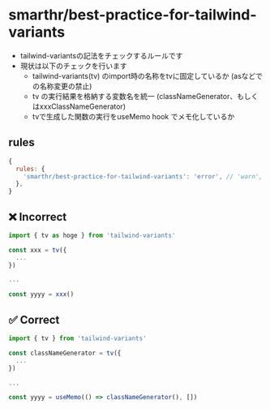 # smarthr/best-practice-for-tailwind-variants

- tailwind-variantsの記法をチェックするルールです
- 現状は以下のチェックを行います
  - tailwind-variants(tv) のimport時の名称をtvに固定しているか (asなどでの名称変更の禁止)
  - tv の実行結果を格納する変数名を統一 (classNameGenerator、もしくはxxxClassNameGenerator)
  - tvで生成した関数の実行をuseMemo hook でメモ化しているか


## rules

```js
{
  rules: {
    'smarthr/best-practice-for-tailwind-variants': 'error', // 'warn', 'off'
  },
}
```

## ❌ Incorrect

```jsx
import { tv as hoge } from 'tailwind-variants'

const xxx = tv({
  ...
})

...

const yyyy = xxx()
```

## ✅ Correct

```jsx
import { tv } from 'tailwind-variants'

const classNameGenerator = tv({
  ...
})

...

const yyyy = useMemo(() => classNameGenerator(), [])
```
